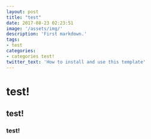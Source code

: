 ```yaml
---
layout: post
title: "test"
date: 2017-08-23 02:23:51
image: '/assets/img/'
description: 'First markdown.'
tags:
- test
categories:
- categories test!
twitter_text: 'How to install and use this template'
---
```


# test!

## test!

### test!